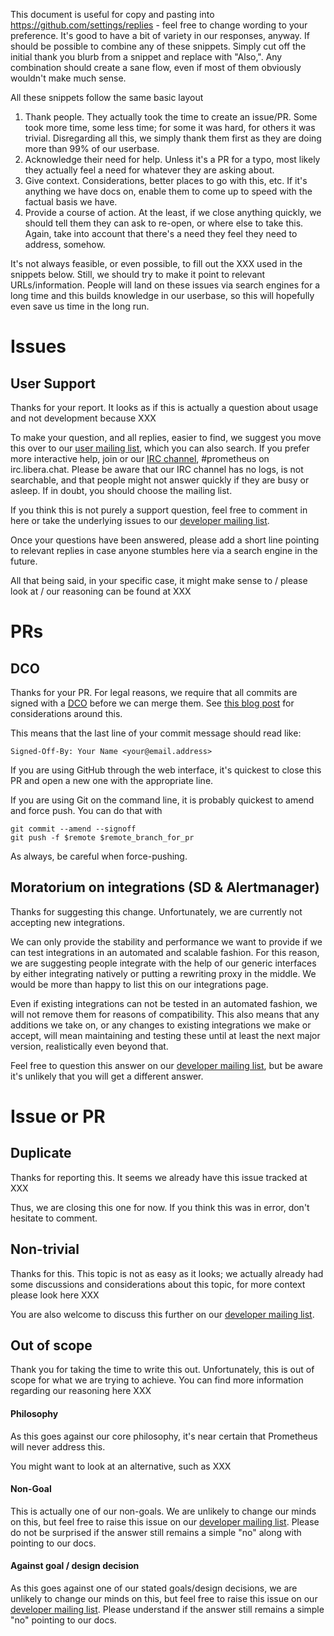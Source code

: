 This document is useful for copy and pasting into https://github.com/settings/replies - feel free to change wording to your preference.
It's good to have a bit of variety in our responses, anyway.
If should be possible to combine any of these snippets. Simply cut off the initial thank you blurb from a snippet and replace with "Also,". Any combination should create a sane flow, even if most of them obviously wouldn't make much sense.

All these snippets follow the same basic layout

1. Thank people.
They actually took the time to create an issue/PR. Some took more time, some less time; for some it was hard, for others it was trivial. Disregarding all this, we simply thank them first as they are doing more than 99% of our userbase.
2. Acknowledge their need for help.
Unless it's a PR for a typo, most likely they actually feel a need for whatever they are asking about.
2. Give context.
Considerations, better places to go with this, etc. If it's anything we have docs on, enable them to come up to speed with the factual basis we have.
3. Provide a course of action.
At the least, if we close anything quickly, we should tell them they can ask to re-open, or where else to take this. Again, take into account that there's a need they feel they need to address, somehow.

It's not always feasible, or even possible, to fill out the XXX used in the snippets below. Still, we should try to make it point to relevant URLs/information. People will land on these issues via search engines for a long time and this builds knowledge in our userbase, so this will hopefully even save us time in the long run.



# Issues


## User Support

Thanks for your report. It looks as if this is actually a question about usage and not development because XXX

To make your question, and all replies, easier to find, we suggest you move this over to our [user mailing list](https://groups.google.com/forum/#!forum/prometheus-users), which you can also search. If you prefer more interactive help, join or our [IRC channel](https://web.libera.chat/#prometheus), #prometheus on irc.libera.chat. Please be aware that our IRC channel has no logs, is not searchable, and that people might not answer quickly if they are busy or asleep. If in doubt, you should choose the mailing list.

If you think this is not purely a support question, feel free to comment in here or take the underlying issues to our [developer mailing list](https://groups.google.com/forum/#!forum/prometheus-developers).

Once your questions have been answered, please add a short line pointing to relevant replies in case anyone stumbles here via a search engine in the future.

All that being said, in your specific case, it might make sense to / please look at / our reasoning can be found at XXX


# PRs


## DCO

Thanks for your PR. For legal reasons, we require that all commits are signed with a [DCO](https://developercertificate.org/) before we can merge them. See [this blog post](https://www.cncf.io/blog/2016/11/08/cloud-native-software-can-trust/) for considerations around this.

This means that the last line of your commit message should read like:

`Signed-Off-By: Your Name <your@email.address>`

If you are using GitHub through the web interface, it's quickest to close this PR and open a new one with the appropriate line.

If you are using Git on the command line, it is probably quickest to amend and force push. You can do that with
````
git commit --amend --signoff
git push -f $remote $remote_branch_for_pr
````

As always, be careful when force-pushing.


## Moratorium on integrations (SD & Alertmanager)

Thanks for suggesting this change. Unfortunately, we are currently not accepting new integrations.

We can only provide the stability and performance we want to provide if we can test integrations in an automated and scalable fashion. For this reason, we are suggesting people integrate with the help of our generic interfaces by either integrating natively or putting a rewriting proxy in the middle. We would be more than happy to list this on our integrations page.

Even if existing integrations can not be tested in an automated fashion, we will not remove them for reasons of compatibility. This also means that any additions we take on, or any changes to existing integrations we make or accept, will mean maintaining and testing these until at least the next major version, realistically even beyond that.

Feel free to question this answer on our [developer mailing list](https://groups.google.com/forum/#!forum/prometheus-developers), but be aware it's unlikely that you will get a different answer.


# Issue or PR


## Duplicate

Thanks for reporting this. It seems we already have this issue tracked at XXX

Thus, we are closing this one for now. If you think this was in error, don't hesitate to comment.


## Non-trivial

Thanks for this. This topic is not as easy as it looks; we actually already had some discussions and considerations about this topic, for more context please look here XXX

You are also welcome to discuss this further on our [developer mailing list](https://groups.google.com/forum/#!forum/prometheus-developers).


## Out of scope

Thank you for taking the time to write this out. Unfortunately, this is out of scope for what we are trying to achieve. You can find more information regarding our reasoning here XXX


#### Philosophy

As this goes against our core philosophy, it's near certain that Prometheus will never address this.

You might want to look at an alternative, such as XXX


#### Non-Goal

This is actually one of our non-goals. We are unlikely to change our minds on this, but feel free to raise this issue on our [developer mailing list](https://groups.google.com/forum/#!forum/prometheus-developers). Please do not be surprised if the answer still remains a simple "no" along with pointing to our docs.


#### Against goal / design decision

As this goes against one of our stated goals/design decisions, we are unlikely to change our minds on this, but feel free to raise this issue on our [developer mailing list](https://groups.google.com/forum/#!forum/prometheus-developers). Please understand if the answer still remains a simple "no" pointing to our docs.
